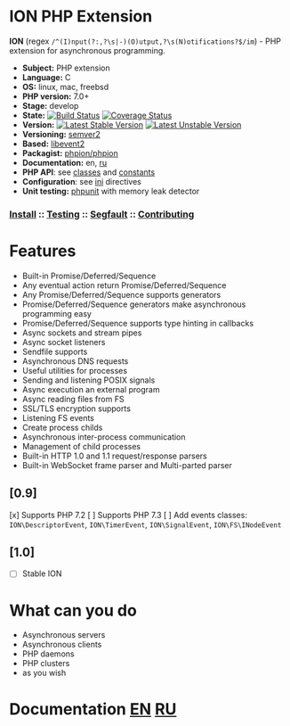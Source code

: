 ION PHP Extension
=================

**ION** (regex `/^(I)nput(?:,?\s|-)(O)utput,?\s(N)otifications?$/im`) - PHP extension for asynchronous programming.

* **Subject:** PHP extension
* **Language:** C
* **OS:** linux, mac, freebsd
* **PHP version:** 7.0+
* **Stage:** develop
* **State:** [![Build Status](https://travis-ci.org/php-ion/php-ion.png?branch=master)](https://travis-ci.org/php-ion/php-ion) [![Coverage Status](https://coveralls.io/repos/php-ion/php-ion/badge.svg?branch=master&service=github)](https://coveralls.io/github/php-ion/php-ion?branch=master)
* **Version:** [![Latest Stable Version](https://poser.pugx.org/phpion/phpion/v/stable)](https://packagist.org/packages/phpion/phpion) [![Latest Unstable Version](https://poser.pugx.org/phpion/phpion/v/unstable)](https://packagist.org/packages/phpion/phpion)
* **Versioning:** [semver2](http://semver.org/)
* **Based:** [libevent2](http://libevent.org/)
* **Packagist:** [phpion/phpion](https://packagist.org/packages/phpion/phpion)
* **Documentation:** en, [ru](./docs/ru/readme.md)
* **PHP API**: see [classes](./stubs/classes) and [constants](./stubs/constants.php)
* **Configuration**: see [ini](./stubs/ION.ini) directives
* **Unit testing:** [phpunit](https://phpunit.de/) with memory leak detector

### [Install](./docs/install.md) :: [Testing](./docs/testing.md) :: [Segfault](./docs/segfault.md) :: [Contributing](./.github/CONTRIBUTING.md##how-to-contribute-to-php-ion)

# Features

* Built-in Promise/Deferred/Sequence
* Any eventual action return Promise/Deferred/Sequence
* Any Promise/Deferred/Sequence supports generators
* Promise/Deferred/Sequence generators make asynchronous programming easy
* Promise/Deferred/Sequence supports type hinting in callbacks
* Async sockets and stream pipes
* Async socket listeners
* Sendfile supports
* Asynchronous DNS requests
* Useful utilities for processes
* Sending and listening POSIX signals
* Async execution an external program
* Async reading files from FS
* SSL/TLS encryption supports
* Listening FS events
* Create process childs
* Asynchronous inter-process communication
* Management of child processes
* Built-in HTTP 1.0 and 1.1 request/response parsers
* Built-in WebSocket frame parser and  Multi-parted parser

## [0.9]

[x] Supports PHP 7.2
[ ] Supports PHP 7.3
[ ] Add events classes: `ION\DescriptorEvent`, `ION\TimerEvent`, `ION\SignalEvent`, `ION\FS\INodeEvent`

## [1.0]

- [ ] Stable ION

# What can you do

* Asynchronous servers
* Asynchronous clients
* PHP daemons
* PHP clusters
* as you wish

# Documentation [EN](./docs/en/readme.md) [RU](./docs/ru/readme.md)
